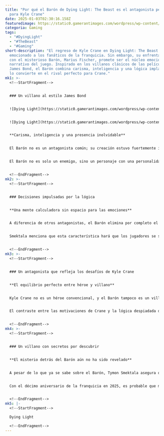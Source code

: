 ```yaml
---
title: "Por qué el Barón de Dying Light: The Beast es el antagonista perfecto
  para Kyle Crane"
date: 2025-01-03T02:30:16.158Z
featuredimage: https://static0.gamerantimages.com/wordpress/wp-content/uploads/2024/12/dying-light-the-beas-baron.jpg?q=70&fit=crop&w=1140&h=&dpr=1
categoria: Gaming
tags:
  - "#DyingLight"
  - "#TheBeast"
  - "#Gaming"
short-description: "El regreso de Kyle Crane en Dying Light: The Beast ha
  emocionado a los fanáticos de la franquicia. Sin embargo, su enfrentamiento
  con el misterioso Barón, Marius Fischer, promete ser el núcleo emocional y
  narrativo del juego. Inspirado en los villanos clásicos de las películas de
  James Bond, el Barón combina carisma, inteligencia y una lógica implacable que
  lo convierte en el rival perfecto para Crane."
mk1: >-
  <!--StartFragment-->


  ### Un villano al estilo James Bond


  ![Dying Light](https://static0.gamerantimages.com/wordpress/wp-content/uploads/2024/12/dying-light-the-beast-meet-the-baron-screenshot-4.png?q=49&fit=crop&w=750&h=422&dpr=2 "Dying Light")


  ![Dying Light](https://static0.gamerantimages.com/wordpress/wp-content/uploads/2024/12/dying-light-the-beast-meet-the-baron-screenshot-3.png?q=49&fit=crop&w=750&h=422&dpr=2 "Dying Light")


  **Carisma, inteligencia y una presencia inolvidable**


  El Barón no es un antagonista común; su creación estuvo fuertemente influenciada por los villanos clásicos de las películas de James Bond. Tymon Smektala, director de la franquicia, destacó que querían capturar esa esencia carismática que hace que un villano sea memorable, aunque no necesariamente agradable.


  El Barón no es solo un enemigo, sino un personaje con una personalidad intrigante y una presencia que domina cada escena. Su forma de hablar, pensar y actuar lo diferencian de otros antagonistas en el género de los videojuegos, convirtiéndolo en una pieza clave en la narrativa de *Dying Light: The Beast*.


  <!--EndFragment-->
mk2: >-
  <!--StartFragment-->


  ### Decisiones impulsadas por la lógica


  **Una mente calculadora sin espacio para las emociones**


  A diferencia de otros antagonistas, el Barón elimina por completo el factor emocional de sus decisiones. Cada acción está cuidadosamente calculada, basada en hechos y lógica pura. Este enfoque lo convierte en un personaje impredecible y, a la vez, fascinante.


  Smektala menciona que esta característica hará que los jugadores se sientan desconcertados, ya que están acostumbrados a que incluso los villanos más crueles muestren algún tipo de emoción en sus acciones. El Barón, en cambio, es frío y meticuloso, lo que lo convierte en un rival extremadamente peligroso para Kyle Crane.


  <!--EndFragment-->
mk3: >-
  <!--StartFragment-->


  ### Un antagonista que refleja los desafíos de Kyle Crane


  **El equilibrio perfecto entre héroe y villano**


  Kyle Crane no es un héroe convencional, y el Barón tampoco es un villano típico. La relación entre estos dos personajes promete ser una de las dinámicas más intrigantes del juego. Mientras Crane lucha por su supervivencia y la de los habitantes de Castor Woods, el Barón representa un obstáculo insalvable, pero también un reflejo oscuro de lo que Crane podría llegar a ser.


  El contraste entre las motivaciones de Crane y la lógica despiadada del Barón servirá como motor principal de la narrativa, ofreciendo momentos llenos de tensión y profundidad emocional.


  <!--EndFragment-->
mk4: >-
  <!--StartFragment-->


  ### Un villano con secretos por descubrir


  **El misterio detrás del Barón aún no ha sido revelado**


  A pesar de lo que ya se sabe sobre el Barón, Tymon Smektala asegura que hay muchos secretos más por descubrir sobre este personaje. El juego promete revelar gradualmente sus motivaciones más profundas, sus orígenes y los motivos detrás de su fría lógica.


  Con el décimo aniversario de la franquicia en 2025, es probable que más detalles sobre el Barón salgan a la luz en los próximos meses. Sin embargo, una cosa es segura: el enfrentamiento entre Kyle Crane y el Barón será uno de los momentos más memorables de *Dying Light: The Beast*.


  <!--EndFragment-->
mk5: |-
  <!--StartFragment-->

  Dying Light

  <!--EndFragment-->
---
```


